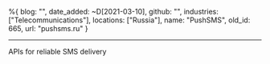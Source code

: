 %{
  blog: "",
  date_added: ~D[2021-03-10],
  github: "",
  industries: ["Telecommunications"],
  locations: ["Russia"],
  name: "PushSMS",
  old_id: 665,
  url: "pushsms.ru"
}

---

APIs for reliable SMS delivery
